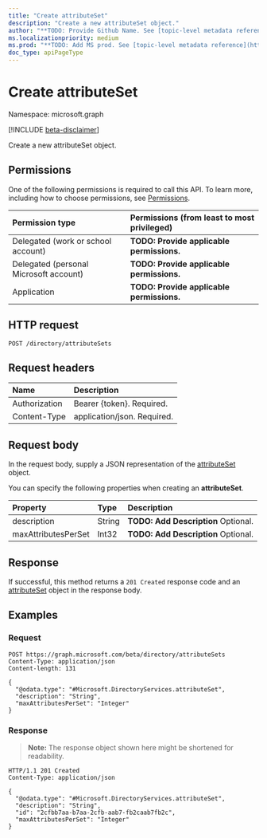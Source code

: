 ```yaml
---
title: "Create attributeSet"
description: "Create a new attributeSet object."
author: "**TODO: Provide Github Name. See [topic-level metadata reference](https://msgo.azurewebsites.net/add/document/guidelines/metadata.html#topic-level-metadata)**"
ms.localizationpriority: medium
ms.prod: "**TODO: Add MS prod. See [topic-level metadata reference](https://msgo.azurewebsites.net/add/document/guidelines/metadata.html#topic-level-metadata)**"
doc_type: apiPageType
---
```


# Create attributeSet
Namespace: microsoft.graph

[!INCLUDE [beta-disclaimer](../../includes/beta-disclaimer.md)]

Create a new attributeSet object.

## Permissions
One of the following permissions is required to call this API. To learn more, including how to choose permissions, see [Permissions](/graph/permissions-reference).

|Permission type|Permissions (from least to most privileged)|
|:---|:---|
|Delegated (work or school account)|**TODO: Provide applicable permissions.**|
|Delegated (personal Microsoft account)|**TODO: Provide applicable permissions.**|
|Application|**TODO: Provide applicable permissions.**|

## HTTP request

<!-- {
  "blockType": "ignored"
}
-->
``` http
POST /directory/attributeSets
```

## Request headers
|Name|Description|
|:---|:---|
|Authorization|Bearer {token}. Required.|
|Content-Type|application/json. Required.|

## Request body
In the request body, supply a JSON representation of the [attributeSet](../resources/attributeset.md) object.

You can specify the following properties when creating an **attributeSet**.

|Property|Type|Description|
|:---|:---|:---|
|description|String|**TODO: Add Description** Optional.|
|maxAttributesPerSet|Int32|**TODO: Add Description** Optional.|



## Response

If successful, this method returns a `201 Created` response code and an [attributeSet](../resources/attributeset.md) object in the response body.

## Examples

### Request
<!-- {
  "blockType": "request",
  "name": "create_attributeset_from_"
}
-->
``` http
POST https://graph.microsoft.com/beta/directory/attributeSets
Content-Type: application/json
Content-length: 131

{
  "@odata.type": "#Microsoft.DirectoryServices.attributeSet",
  "description": "String",
  "maxAttributesPerSet": "Integer"
}
```


### Response
>**Note:** The response object shown here might be shortened for readability.
<!-- {
  "blockType": "response",
  "truncated": true,
  "@odata.type": "Microsoft.DirectoryServices.attributeSet"
}
-->
``` http
HTTP/1.1 201 Created
Content-Type: application/json

{
  "@odata.type": "#Microsoft.DirectoryServices.attributeSet",
  "description": "String",
  "id": "2cfbb7aa-b7aa-2cfb-aab7-fb2caab7fb2c",
  "maxAttributesPerSet": "Integer"
}
```

